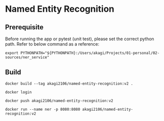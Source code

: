 # Named Entity Recognition

## Prerequisite

Before running the app or pytest (unit test), please set the correct python path. Refer to below command as a reference:

```
export PYTHONPATH="${PYTHONPATH}:/Users/akagi/Projects/01-personal/02-sources/ner_service"
```

## Build

```
docker build --tag akagi2106/named-entity-recognition:v2 .
```

```
docker login
```

```
docker push akagi2106/named-entity-recognition:v2
```

```
docker run --name ner -p 8080:8080 akagi2106/named-entity-recognition:v2
```


